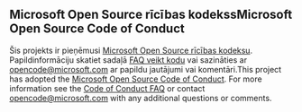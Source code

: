 ## <a name="microsoft-open-source-code-of-conduct"></a><span data-ttu-id="15f24-101">Microsoft Open Source rīcības kodekss</span><span class="sxs-lookup"><span data-stu-id="15f24-101">Microsoft Open Source Code of Conduct</span></span>
<span data-ttu-id="15f24-p101">Šis projekts ir pieņēmusi [Microsoft Open Source rīcības kodeksu](https://opensource.microsoft.com/codeofconduct/). Papildinformāciju skatiet sadaļā [FAQ veikt kodu](https://opensource.microsoft.com/codeofconduct/faq/) vai sazināties ar [opencode@microsoft.com](mailto:opencode@microsoft.com) ar papildu jautājumi vai komentāri.</span><span class="sxs-lookup"><span data-stu-id="15f24-p101">This project has adopted the [Microsoft Open Source Code of Conduct](https://opensource.microsoft.com/codeofconduct/). For more information see the [Code of Conduct FAQ](https://opensource.microsoft.com/codeofconduct/faq/) or contact [opencode@microsoft.com](mailto:opencode@microsoft.com) with any additional questions or comments.</span></span>